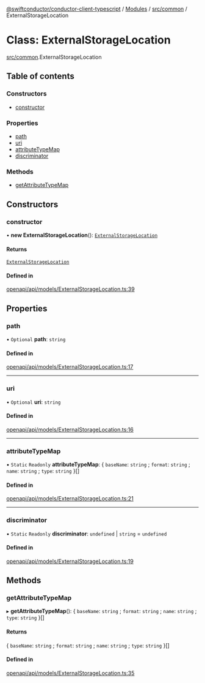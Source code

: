 [@swiftconductor/conductor-client-typescript](../README.md) / [Modules](../modules.md) / [src/common](../modules/src_common.md) / ExternalStorageLocation

# Class: ExternalStorageLocation

[src/common](../modules/src_common.md).ExternalStorageLocation

## Table of contents

### Constructors

- [constructor](src_common.ExternalStorageLocation.md#constructor)

### Properties

- [path](src_common.ExternalStorageLocation.md#path)
- [uri](src_common.ExternalStorageLocation.md#uri)
- [attributeTypeMap](src_common.ExternalStorageLocation.md#attributetypemap)
- [discriminator](src_common.ExternalStorageLocation.md#discriminator)

### Methods

- [getAttributeTypeMap](src_common.ExternalStorageLocation.md#getattributetypemap)

## Constructors

### constructor

• **new ExternalStorageLocation**(): [`ExternalStorageLocation`](src_common.ExternalStorageLocation.md)

#### Returns

[`ExternalStorageLocation`](src_common.ExternalStorageLocation.md)

#### Defined in

[openapi/api/models/ExternalStorageLocation.ts:39](https://github.com/swift-conductor/conductor-client-typescript/blob/9866b7c/openapi/api/models/ExternalStorageLocation.ts#L39)

## Properties

### path

• `Optional` **path**: `string`

#### Defined in

[openapi/api/models/ExternalStorageLocation.ts:17](https://github.com/swift-conductor/conductor-client-typescript/blob/9866b7c/openapi/api/models/ExternalStorageLocation.ts#L17)

___

### uri

• `Optional` **uri**: `string`

#### Defined in

[openapi/api/models/ExternalStorageLocation.ts:16](https://github.com/swift-conductor/conductor-client-typescript/blob/9866b7c/openapi/api/models/ExternalStorageLocation.ts#L16)

___

### attributeTypeMap

▪ `Static` `Readonly` **attributeTypeMap**: \{ `baseName`: `string` ; `format`: `string` ; `name`: `string` ; `type`: `string`  }[]

#### Defined in

[openapi/api/models/ExternalStorageLocation.ts:21](https://github.com/swift-conductor/conductor-client-typescript/blob/9866b7c/openapi/api/models/ExternalStorageLocation.ts#L21)

___

### discriminator

▪ `Static` `Readonly` **discriminator**: `undefined` \| `string` = `undefined`

#### Defined in

[openapi/api/models/ExternalStorageLocation.ts:19](https://github.com/swift-conductor/conductor-client-typescript/blob/9866b7c/openapi/api/models/ExternalStorageLocation.ts#L19)

## Methods

### getAttributeTypeMap

▸ **getAttributeTypeMap**(): \{ `baseName`: `string` ; `format`: `string` ; `name`: `string` ; `type`: `string`  }[]

#### Returns

\{ `baseName`: `string` ; `format`: `string` ; `name`: `string` ; `type`: `string`  }[]

#### Defined in

[openapi/api/models/ExternalStorageLocation.ts:35](https://github.com/swift-conductor/conductor-client-typescript/blob/9866b7c/openapi/api/models/ExternalStorageLocation.ts#L35)
